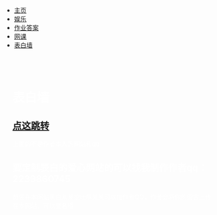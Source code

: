 

<head>
<meta charset="utf-8">
<title>古田初中表白墙</title>
<style>
  *{
         
         margin:0;
         padding:0;
         }
body {margin:0;
	background: #f7f0ac;  /* fallback for old browsers */
background: -webkit-linear-gradient(to right, #f0acf7, #acf7f0, #f7f0ac);  /* Chrome 10-25, Safari 5.1-6 */
background: linear-gradient(to right, #f0acf7, #acf7f0, #f7f0ac); /* W3C, IE 10+/ Edge, Firefox 16+, Chrome 26+, Opera 12+, Safari 7+ */
}
	h2,h1,p{
	color: white;
	
	}
	
	
	
	
ul {
    list-style-type: none;
    margin:0;
    padding:10;
    overflow: hidden;
    background-color: #333;
    position: fixed;
    top:0;
    width: 100%;
}

li {
    float: left;
}

li a {
    display: block;
    color: white;
    text-align: center;
    padding: 20px 10px;
    text-decoration: none;
}

li a:hover:not(.active) {
    background-color: #111;
}

.active {
    background-color: #4CAF50;
}
</style>
</head>
<body>

<ul>
  <li><a href="https://gcshb.github.io/gtxy">主页</a></li>
  <li><a href="https://xingye.me/game/index.php">娱乐</a></li>
  <li><a href="http://m.1010jiajiao.com/">作业答案</a></li>
  <li><a href="https://www.zxx.edu.cn/">网课</a></li>
<li><a class="active" href="https://gcshb.github.io/bbq">表白墙</a></li>
</ul>

<div style="padding:20px;margin-top:30px;height:150px;">
<h1>表白墙</h1>
<h2><a href=" https://user.qzone.qq.com/2387023536?_t_=0.3025206699592291">点这跳转</a></h2>
<p>上面的不是作者本人的网站和qq</p> 
<h2>要定制表白的爱心网站的可以找我制作作者qq：2239860745</h2>
<p>想要在本网站表白某某或吐槽某某可以加作者QQ，作者会将你的留言上传在本网站，可以匿名哦</p>


</div>

</body>

 

